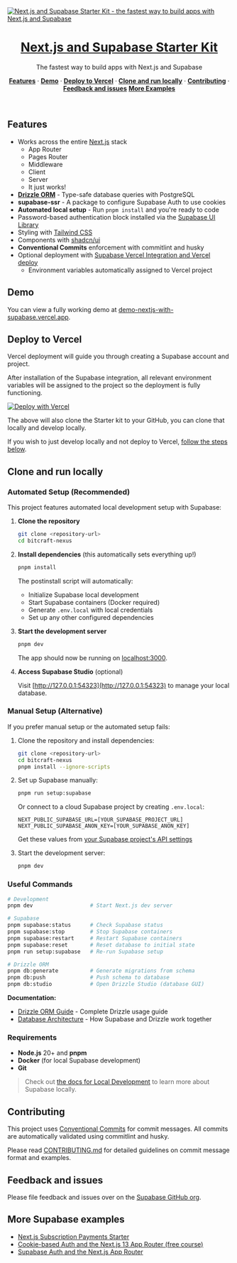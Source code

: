 <a href="https://demo-nextjs-with-supabase.vercel.app/">
  <img alt="Next.js and Supabase Starter Kit - the fastest way to build apps with Next.js and Supabase" src="https://demo-nextjs-with-supabase.vercel.app/opengraph-image.png">
  <h1 align="center">Next.js and Supabase Starter Kit</h1>
</a>

<p align="center">
 The fastest way to build apps with Next.js and Supabase
</p>

<p align="center">
  <a href="#features"><strong>Features</strong></a> ·
  <a href="#demo"><strong>Demo</strong></a> ·
  <a href="#deploy-to-vercel"><strong>Deploy to Vercel</strong></a> ·
  <a href="#clone-and-run-locally"><strong>Clone and run locally</strong></a> ·
  <a href="#contributing"><strong>Contributing</strong></a> ·
  <a href="#feedback-and-issues"><strong>Feedback and issues</strong></a>
  <a href="#more-supabase-examples"><strong>More Examples</strong></a>
</p>
<br/>

## Features

- Works across the entire [Next.js](https://nextjs.org) stack
  - App Router
  - Pages Router
  - Middleware
  - Client
  - Server
  - It just works!
- **[Drizzle ORM](https://orm.drizzle.team/)** - Type-safe database queries with PostgreSQL
- **supabase-ssr** - A package to configure Supabase Auth to use cookies
- **Automated local setup** - Run `pnpm install` and you're ready to code
- Password-based authentication block installed via the [Supabase UI Library](https://supabase.com/ui/docs/nextjs/password-based-auth)
- Styling with [Tailwind CSS](https://tailwindcss.com)
- Components with [shadcn/ui](https://ui.shadcn.com/)
- **Conventional Commits** enforcement with commitlint and husky
- Optional deployment with [Supabase Vercel Integration and Vercel deploy](#deploy-your-own)
  - Environment variables automatically assigned to Vercel project

## Demo

You can view a fully working demo at [demo-nextjs-with-supabase.vercel.app](https://demo-nextjs-with-supabase.vercel.app/).

## Deploy to Vercel

Vercel deployment will guide you through creating a Supabase account and project.

After installation of the Supabase integration, all relevant environment variables will be assigned to the project so the deployment is fully functioning.

[![Deploy with Vercel](https://vercel.com/button)](https://vercel.com/new/clone?repository-url=https%3A%2F%2Fgithub.com%2Fvercel%2Fnext.js%2Ftree%2Fcanary%2Fexamples%2Fwith-supabase&project-name=nextjs-with-supabase&repository-name=nextjs-with-supabase&demo-title=nextjs-with-supabase&demo-description=This+starter+configures+Supabase+Auth+to+use+cookies%2C+making+the+user%27s+session+available+throughout+the+entire+Next.js+app+-+Client+Components%2C+Server+Components%2C+Route+Handlers%2C+Server+Actions+and+Middleware.&demo-url=https%3A%2F%2Fdemo-nextjs-with-supabase.vercel.app%2F&external-id=https%3A%2F%2Fgithub.com%2Fvercel%2Fnext.js%2Ftree%2Fcanary%2Fexamples%2Fwith-supabase&demo-image=https%3A%2F%2Fdemo-nextjs-with-supabase.vercel.app%2Fopengraph-image.png)

The above will also clone the Starter kit to your GitHub, you can clone that locally and develop locally.

If you wish to just develop locally and not deploy to Vercel, [follow the steps below](#clone-and-run-locally).

## Clone and run locally

### Automated Setup (Recommended)

This project features automated local development setup with Supabase:

1. **Clone the repository**

   ```bash
   git clone <repository-url>
   cd bitcraft-nexus
   ```

2. **Install dependencies** (this automatically sets everything up!)

   ```bash
   pnpm install
   ```

   The postinstall script will automatically:
   - Initialize Supabase local development
   - Start Supabase containers (Docker required)
   - Generate `.env.local` with local credentials
   - Set up any other configured dependencies

3. **Start the development server**

   ```bash
   pnpm dev
   ```

   The app should now be running on [localhost:3000](http://localhost:3000/).

4. **Access Supabase Studio** (optional)

   Visit [http://127.0.0.1:54323](http://127.0.0.1:54323) to manage your local database.

### Manual Setup (Alternative)

If you prefer manual setup or the automated setup fails:

1. Clone the repository and install dependencies:

   ```bash
   git clone <repository-url>
   cd bitcraft-nexus
   pnpm install --ignore-scripts
   ```

2. Set up Supabase manually:

   ```bash
   pnpm run setup:supabase
   ```

   Or connect to a cloud Supabase project by creating `.env.local`:

   ```env
   NEXT_PUBLIC_SUPABASE_URL=[YOUR_SUPABASE_PROJECT_URL]
   NEXT_PUBLIC_SUPABASE_ANON_KEY=[YOUR_SUPABASE_ANON_KEY]
   ```

   Get these values from [your Supabase project's API settings](https://supabase.com/dashboard/project/_?showConnect=true)

3. Start the development server:

   ```bash
   pnpm dev
   ```

### Useful Commands

```bash
# Development
pnpm dev                  # Start Next.js dev server

# Supabase
pnpm supabase:status      # Check Supabase status
pnpm supabase:stop        # Stop Supabase containers
pnpm supabase:restart     # Restart Supabase containers
pnpm supabase:reset       # Reset database to initial state
pnpm run setup:supabase   # Re-run Supabase setup

# Drizzle ORM
pnpm db:generate          # Generate migrations from schema
pnpm db:push              # Push schema to database
pnpm db:studio            # Open Drizzle Studio (database GUI)
```

**Documentation:**
- [Drizzle ORM Guide](./docs/DRIZZLE_GUIDE.md) - Complete Drizzle usage guide
- [Database Architecture](./docs/DATABASE_ARCHITECTURE.md) - How Supabase and Drizzle work together

### Requirements

- **Node.js** 20+ and **pnpm**
- **Docker** (for local Supabase development)
- **Git**

> Check out [the docs for Local Development](https://supabase.com/docs/guides/getting-started/local-development) to learn more about Supabase locally.

## Contributing

This project uses [Conventional Commits](https://www.conventionalcommits.org/) for commit messages. All commits are automatically validated using commitlint and husky.

Please read [CONTRIBUTING.md](./CONTRIBUTING.md) for detailed guidelines on commit message format and examples.

## Feedback and issues

Please file feedback and issues over on the [Supabase GitHub org](https://github.com/supabase/supabase/issues/new/choose).

## More Supabase examples

- [Next.js Subscription Payments Starter](https://github.com/vercel/nextjs-subscription-payments)
- [Cookie-based Auth and the Next.js 13 App Router (free course)](https://youtube.com/playlist?list=PL5S4mPUpp4OtMhpnp93EFSo42iQ40XjbF)
- [Supabase Auth and the Next.js App Router](https://github.com/supabase/supabase/tree/master/examples/auth/nextjs)
